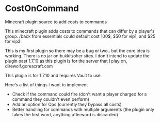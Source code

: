 # CostOnCommand
Minecraft plugin source to add costs to commands

This minecraft plugin adds costs to commands that can differ by a player's group. /back from essentials
could default cost 100$, $50 for vip1, and $25 for vip2.

This is my first plugin so there may be a bug or two.. but the core idea is working. There is no jar on bukkit/oher sites.
I don't intend to update the plugin past 1.7.10 as this plugin is for the server that I play on, direwolf.goreacraft.com

This plugin is for 1.7.10 and requires Vault to use.

Here's a list of things I want to implement
- Check if the command could fire (don't want a player charged for a command they couldn't even perform)
- Add an option for Ops (currently they bypass all costs)
- Better handling for commands with multiple arguments (the plugin only takes the first word, anything afterward is discarded)
